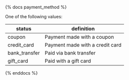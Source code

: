 {% docs payment_method %}
	
One of the following values: 

| status         | definition                       |
|----------------|----------------------------------|
| coupon         | Payment made with a coupon       |
| credit_card    | Payment made with a credit card  |
| bank_transfer  | Paid via bank transfer           |
| gift_card      | Paid with a gift card            |

{% enddocs %}


